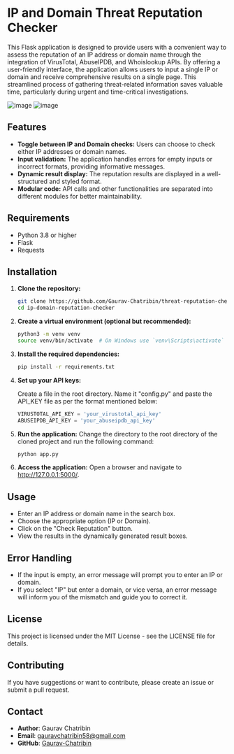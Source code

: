 # IP and Domain Threat Reputation Checker

This Flask application is designed to provide users with a convenient way to assess the reputation of an IP address or domain name through the integration of VirusTotal, AbuseIPDB, and Whoislookup APIs. By offering a user-friendly interface, the application allows users to input a single IP or domain and receive comprehensive results on a single page. This streamlined process of gathering threat-related information saves valuable time, particularly during urgent and time-critical investigations.

![image](https://github.com/user-attachments/assets/a47d208f-e962-4a90-8cb4-2dfc412b626c) 
![image](https://github.com/user-attachments/assets/51a00a73-446e-4991-904a-25c3b0205fbe)


## Features

- **Toggle between IP and Domain checks:** Users can choose to check either IP addresses or domain names.
- **Input validation:** The application handles errors for empty inputs or incorrect formats, providing informative messages.
- **Dynamic result display:** The reputation results are displayed in a well-structured and styled format.
- **Modular code:** API calls and other functionalities are separated into different modules for better maintainability.

## Requirements

- Python 3.8 or higher
- Flask
- Requests

## Installation

1. **Clone the repository:**

   ```bash
   git clone https://github.com/Gaurav-Chatribin/threat-reputation-checker.git
   cd ip-domain-reputation-checker

2. **Create a virtual environment (optional but recommended):**

    ```bash
    python3 -m venv venv
    source venv/bin/activate  # On Windows use `venv\Scripts\activate`
    ```

3. **Install the required dependencies:**

    ```bash
    pip install -r requirements.txt
    ```

4. **Set up your API keys:**

    Create a file in the root directory. Name it "config.py" and paste the API_KEY file as per the format mentioned below:

    ```python
    VIRUSTOTAL_API_KEY = 'your_virustotal_api_key'
    ABUSEIPDB_API_KEY = 'your_abuseipdb_api_key'
    ```

5. **Run the application:**
    Change the directory to the root directory of the cloned project and run the following command:
    
    ```bash
    python app.py
    ```

6. **Access the application:**
    Open a browser and navigate to http://127.0.0.1:5000/.

## Usage

   - Enter an IP address or domain name in the search box.
   - Choose the appropriate option (IP or Domain).
   - Click on the "Check Reputation" button.
   - View the results in the dynamically generated result boxes.

## Error Handling

   - If the input is empty, an error message will prompt you to enter an IP or domain.
   - If you select "IP" but enter a domain, or vice versa, an error message will inform you of the mismatch and guide you to correct it.

## License

   This project is licensed under the MIT License - see the LICENSE file for details.

## Contributing

   If you have suggestions or want to contribute, please create an issue or submit a pull request.

## Contact

- **Author**: Gaurav Chatribin
- **Email**: gauravchatribin58@gmail.com
- **GitHub**: [Gaurav-Chatribin](https://github.com/Gaurav-Chatribin)
